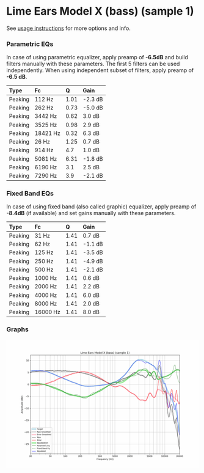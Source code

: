 # Lime Ears Model X (bass) (sample 1)
See [usage instructions](https://github.com/jaakkopasanen/AutoEq#usage) for more options and info.

### Parametric EQs
In case of using parametric equalizer, apply preamp of **-6.5dB** and build filters manually
with these parameters. The first 5 filters can be used independently.
When using independent subset of filters, apply preamp of **-6.5 dB**.

| Type    | Fc       |    Q | Gain    |
|:--------|:---------|:-----|:--------|
| Peaking | 112 Hz   | 1.01 | -2.3 dB |
| Peaking | 262 Hz   | 0.73 | -5.0 dB |
| Peaking | 3442 Hz  | 0.62 | 3.0 dB  |
| Peaking | 3525 Hz  | 0.98 | 2.9 dB  |
| Peaking | 18421 Hz | 0.32 | 6.3 dB  |
| Peaking | 26 Hz    | 1.25 | 0.7 dB  |
| Peaking | 914 Hz   | 4.7  | 1.0 dB  |
| Peaking | 5081 Hz  | 6.31 | -1.8 dB |
| Peaking | 6190 Hz  | 3.1  | 2.5 dB  |
| Peaking | 7290 Hz  | 3.9  | -2.1 dB |

### Fixed Band EQs
In case of using fixed band (also called graphic) equalizer, apply preamp of **-8.4dB**
(if available) and set gains manually with these parameters.

| Type    | Fc       |    Q | Gain    |
|:--------|:---------|:-----|:--------|
| Peaking | 31 Hz    | 1.41 | 0.7 dB  |
| Peaking | 62 Hz    | 1.41 | -1.1 dB |
| Peaking | 125 Hz   | 1.41 | -3.5 dB |
| Peaking | 250 Hz   | 1.41 | -4.9 dB |
| Peaking | 500 Hz   | 1.41 | -2.1 dB |
| Peaking | 1000 Hz  | 1.41 | 0.6 dB  |
| Peaking | 2000 Hz  | 1.41 | 2.2 dB  |
| Peaking | 4000 Hz  | 1.41 | 6.0 dB  |
| Peaking | 8000 Hz  | 1.41 | 2.0 dB  |
| Peaking | 16000 Hz | 1.41 | 8.0 dB  |

### Graphs
![](./Lime%20Ears%20Model%20X%20(bass)%20(sample%201).png)